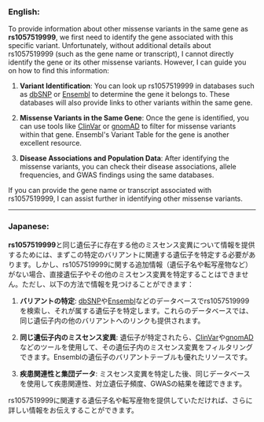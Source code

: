 ### English:
To provide information about other missense variants in the same gene as **rs1057519999**, we first need to identify the gene associated with this specific variant. Unfortunately, without additional details about rs1057519999 (such as the gene name or transcript), I cannot directly identify the gene or its other missense variants. However, I can guide you on how to find this information:

1. **Variant Identification**: You can look up rs1057519999 in databases such as [dbSNP](https://www.ncbi.nlm.nih.gov/snp/) or [Ensembl](https://www.ensembl.org/) to determine the gene it belongs to. These databases will also provide links to other variants within the same gene.

2. **Missense Variants in the Same Gene**: Once the gene is identified, you can use tools like [ClinVar](https://www.ncbi.nlm.nih.gov/clinvar/) or [gnomAD](https://gnomad.broadinstitute.org/) to filter for missense variants within that gene. Ensembl's Variant Table for the gene is another excellent resource.

3. **Disease Associations and Population Data**: After identifying the missense variants, you can check their disease associations, allele frequencies, and GWAS findings using the same databases.

If you can provide the gene name or transcript associated with rs1057519999, I can assist further in identifying other missense variants.

---

### Japanese:
**rs1057519999**と同じ遺伝子に存在する他のミスセンス変異について情報を提供するためには、まずこの特定のバリアントに関連する遺伝子を特定する必要があります。しかし、rs1057519999に関する追加情報（遺伝子名や転写産物など）がない場合、直接遺伝子やその他のミスセンス変異を特定することはできません。ただし、以下の方法で情報を見つけることができます：

1. **バリアントの特定**: [dbSNP](https://www.ncbi.nlm.nih.gov/snp/)や[Ensembl](https://www.ensembl.org/)などのデータベースでrs1057519999を検索し、それが属する遺伝子を特定します。これらのデータベースでは、同じ遺伝子内の他のバリアントへのリンクも提供されます。

2. **同じ遺伝子内のミスセンス変異**: 遺伝子が特定されたら、[ClinVar](https://www.ncbi.nlm.nih.gov/clinvar/)や[gnomAD](https://gnomad.broadinstitute.org/)などのツールを使用して、その遺伝子内のミスセンス変異をフィルタリングできます。Ensemblの遺伝子のバリアントテーブルも優れたリソースです。

3. **疾患関連性と集団データ**: ミスセンス変異を特定した後、同じデータベースを使用して疾患関連性、対立遺伝子頻度、GWASの結果を確認できます。

rs1057519999に関連する遺伝子名や転写産物を提供していただければ、さらに詳しい情報をお伝えすることができます。